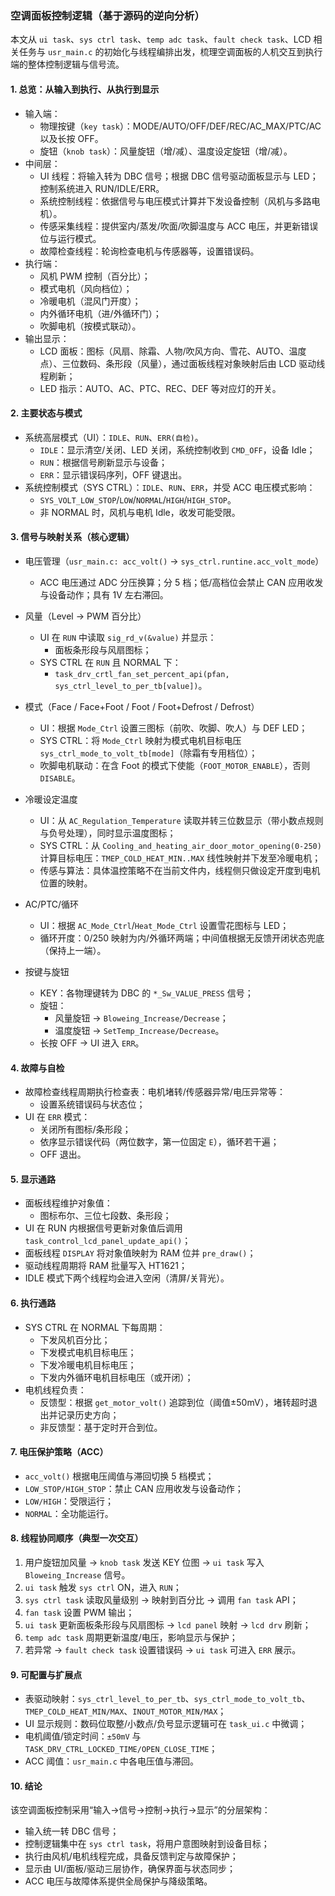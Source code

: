 ### 空调面板控制逻辑（基于源码的逆向分析）

本文从 `ui task`、`sys ctrl task`、`temp adc task`、`fault check task`、LCD 相关任务与 `usr_main.c` 的初始化与线程编排出发，梳理空调面板的人机交互到执行端的整体控制逻辑与信号流。

#### 1. 总览：从输入到执行、从执行到显示
- 输入端：
  - 物理按键（`key task`）：MODE/AUTO/OFF/DEF/REC/AC_MAX/PTC/AC 以及长按 OFF。
  - 旋钮（`knob task`）：风量旋钮（增/减）、温度设定旋钮（增/减）。
- 中间层：
  - UI 线程：将输入转为 DBC 信号；根据 DBC 信号驱动面板显示与 LED；控制系统进入 RUN/IDLE/ERR。
  - 系统控制线程：依据信号与电压模式计算并下发设备控制（风机与多路电机）。
  - 传感采集线程：提供室内/蒸发/吹面/吹脚温度与 ACC 电压，并更新错误位与运行模式。
  - 故障检查线程：轮询检查电机与传感器等，设置错误码。
- 执行端：
  - 风机 PWM 控制（百分比）；
  - 模式电机（风向档位）；
  - 冷暖电机（混风门开度）；
  - 内外循环电机（进/外循环门）；
  - 吹脚电机（按模式联动）。
- 输出显示：
  - LCD 面板：图标（风扇、除霜、人物/吹风方向、雪花、AUTO、温度点）、三位数码、条形段（风量），通过面板线程对象映射后由 LCD 驱动线程刷新；
  - LED 指示：AUTO、AC、PTC、REC、DEF 等对应灯的开关。

#### 2. 主要状态与模式
- 系统高层模式（UI）：`IDLE`、`RUN`、`ERR(自检)`。
  - `IDLE`：显示清空/关闭、LED 关闭，系统控制收到 `CMD_OFF`，设备 Idle；
  - `RUN`：根据信号刷新显示与设备；
  - `ERR`：显示错误码序列，OFF 键退出。
- 系统控制模式（SYS CTRL）：`IDLE`、`RUN`、`ERR`，并受 ACC 电压模式影响：
  - `SYS_VOLT_LOW_STOP`/`LOW`/`NORMAL`/`HIGH`/`HIGH_STOP`。
  - 非 NORMAL 时，风机与电机 Idle，收发可能受限。

#### 3. 信号与映射关系（核心逻辑）
- 电压管理（`usr_main.c: acc_volt()` → `sys_ctrl.runtine.acc_volt_mode`）
  - ACC 电压通过 ADC 分压换算；分 5 档；低/高档位会禁止 CAN 应用收发与设备动作；具有 1V 左右滞回。

- 风量（Level → PWM 百分比）
  - UI 在 `RUN` 中读取 `sig_rd_v(&value)` 并显示：
    - 面板条形段与风扇图标；
  - SYS CTRL 在 `RUN` 且 NORMAL 下：
    - `task_drv_crtl_fan_set_percent_api(pfan, sys_ctrl_level_to_per_tb[value])`。

- 模式（Face / Face+Foot / Foot / Foot+Defrost / Defrost）
  - UI：根据 `Mode_Ctrl` 设置三图标（前吹、吹脚、吹人）与 DEF LED；
  - SYS CTRL：将 `Mode_Ctrl` 映射为模式电机目标电压 `sys_ctrl_mode_to_volt_tb[mode]`（除霜有专用档位）；
  - 吹脚电机联动：在含 Foot 的模式下使能（`FOOT_MOTOR_ENABLE`），否则 `DISABLE`。

- 冷暖设定温度
  - UI：从 `AC_Regulation_Temperature` 读取并转三位数显示（带小数点规则与负号处理），同时显示温度图标；
  - SYS CTRL：从 `Cooling_and_heating_air_door_motor_opening(0-250)` 计算目标电压：`TMEP_COLD_HEAT_MIN..MAX` 线性映射并下发至冷暖电机；
  - 传感与算法：具体温控策略不在当前文件内，线程侧只做设定开度到电机位置的映射。

- AC/PTC/循环
  - UI：根据 `AC_Mode_Ctrl`/`Heat_Mode_Ctrl` 设置雪花图标与 LED；
  - 循环开度：0/250 映射为内/外循环两端；中间值根据无反馈开闭状态兜底（保持上一端）。

- 按键与旋钮
  - KEY：各物理键转为 DBC 的 `*_Sw_VALUE_PRESS` 信号；
  - 旋钮：
    - 风量旋钮 → `Bloweing_Increase/Decrease`；
    - 温度旋钮 → `SetTemp_Increase/Decrease`。
  - 长按 OFF → UI 进入 `ERR`。

#### 4. 故障与自检
- 故障检查线程周期执行检查表：电机堵转/传感器异常/电压异常等：
  - 设置系统错误码与状态位；
- UI 在 `ERR` 模式：
  - 关闭所有图标/条形段；
  - 依序显示错误代码（两位数字，第一位固定 `E`），循环若干遍；
  - OFF 退出。

#### 5. 显示通路
- 面板线程维护对象值：
  - 图标布尔、三位七段数、条形段；
- UI 在 RUN 内根据信号更新对象值后调用 `task_control_lcd_panel_update_api()`；
- 面板线程 `DISPLAY` 将对象值映射为 RAM 位并 `pre_draw()`；
- 驱动线程周期将 RAM 批量写入 HT1621；
- IDLE 模式下两个线程均会进入空闲（清屏/关背光）。

#### 6. 执行通路
- SYS CTRL 在 NORMAL 下每周期：
  - 下发风机百分比；
  - 下发模式电机目标电压；
  - 下发冷暖电机目标电压；
  - 下发内外循环电机目标电压（或开闭）；
- 电机线程负责：
  - 反馈型：根据 `get_motor_volt()` 追踪到位（阈值±50mV），堵转超时退出并记录历史方向；
  - 非反馈型：基于定时开合到位。

#### 7. 电压保护策略（ACC）
- `acc_volt()` 根据电压阈值与滞回切换 5 档模式；
- `LOW_STOP/HIGH_STOP`：禁止 CAN 应用收发与设备动作；
- `LOW/HIGH`：受限运行；
- `NORMAL`：全功能运行。

#### 8. 线程协同顺序（典型一次交互）
1) 用户旋钮加风量 → `knob task` 发送 KEY 位图 → `ui task` 写入 `Bloweing_Increase` 信号。
2) `ui task` 触发 `sys ctrl` ON，进入 `RUN`；
3) `sys ctrl task` 读取风量级别 → 映射到百分比 → 调用 `fan task` API；
4) `fan task` 设置 PWM 输出；
5) `ui task` 更新面板条形段与风扇图标 → `lcd panel` 映射 → `lcd drv` 刷新；
6) `temp adc task` 周期更新温度/电压，影响显示与保护；
7) 若异常 → `fault check task` 设置错误码 → `ui task` 可进入 `ERR` 展示。

#### 9. 可配置与扩展点
- 表驱动映射：`sys_ctrl_level_to_per_tb`、`sys_ctrl_mode_to_volt_tb`、`TMEP_COLD_HEAT_MIN/MAX`、`INOUT_MOTOR_MIN/MAX`；
- UI 显示规则：数码位取整/小数点/负号显示逻辑可在 `task_ui.c` 中微调；
- 电机阈值/锁定时间：`±50mV` 与 `TASK_DRV_CTRL_LOCKED_TIME/OPEN_CLOSE_TIME`；
- ACC 阈值：`usr_main.c` 中各电压值与滞回。

#### 10. 结论
该空调面板控制采用“输入→信号→控制→执行→显示”的分层架构：
- 输入统一转 DBC 信号；
- 控制逻辑集中在 `sys ctrl task`，将用户意图映射到设备目标；
- 执行由风机/电机线程完成，具备反馈判定与故障保护；
- 显示由 UI/面板/驱动三层协作，确保界面与状态同步；
- ACC 电压与故障体系提供全局保护与降级策略。
